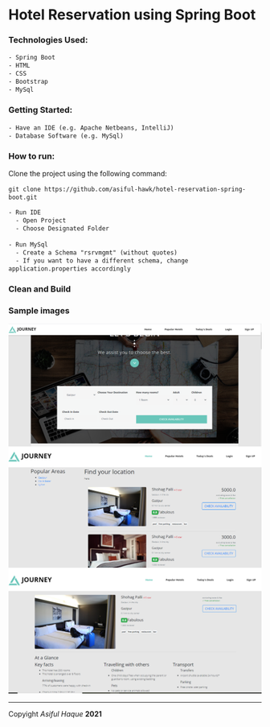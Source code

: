 # Hotel Reservation using Spring Boot

### Technologies Used:
    - Spring Boot
    - HTML
    - CSS
    - Bootstrap
    - MySql

### Getting Started:
    - Have an IDE (e.g. Apache Netbeans, IntelliJ)
    - Database Software (e.g. MySql)
  
### How to run:

Clone the project using the following command:

```
git clone https://github.com/asiful-hawk/hotel-reservation-spring-boot.git
```

    - Run IDE
      - Open Project
      - Choose Designated Folder
    
    - Run MySql
      - Create a Schema "rsrvmgmt" (without quotes)
      - If you want to have a different schema, change application.properties accordingly

### Clean and Build

### Sample images
![Home](Project%20Screenshots/Home.PNG "Home Page")
![List](Project%20Screenshots/List.PNG "List Page")
![Room](Project%20Screenshots/room.PNG "Room Page")



___
Copyight _Asiful Haque_ **2021**